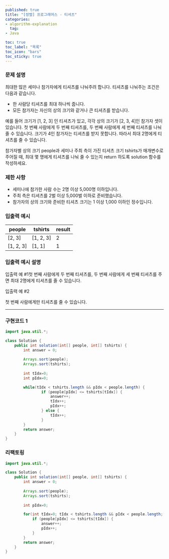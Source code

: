 ```yaml
---
published: true
title: "[정렬] 프로그래머스 - 티셔츠"
categories:
- algorithm-explanation
  tag:
- Java

toc: true
toc_label: "목록"
toc_icon: "bars"
toc_sticky: true
---  
```


### 문제 설명

최대한 많은 세미나 참가자에게 티셔츠를 나눠주려 합니다. 티셔츠를 나눠주는 조건은 다음과 같습니다.

- 한 사람당 티셔츠를 최대 하나씩 줍니다.
- 모든 참가자는 자신의 상의 크기와 같거나 큰 티셔츠를 받습니다.

예를 들어 크기가 [1, 2, 3] 인 티셔츠가 있고, 각각 상의 크기가 [2, 3, 4]인 참가자 셋이 있습니다. 첫 번째 사람에게 두 번째 티셔츠를, 두 번째 사람에게 세 번째 티셔츠를 나눠줄 수 있습니다. 크기가 4인 참가자는 티셔츠를 받지 못합니다. 따라서 최대 2명에게 티셔츠를 줄 수 있습니다.

참가자별 상의 크기 people과 세미나 주최 측이 가진 티셔츠 크기 tshirts가 매개변수로 주어질 때, 최대 몇 명에게 티셔츠를 나눠 줄 수 있는지 return 하도록 solution 함수를 작성하세요.

### 제한 사항

- 세미나에 참가한 사람 수는 2명 이상 5,000명 이하입니다.
- 주최 측은 티셔츠를 2벌 이상 5,000벌 이하로 준비했습니다.
- 참가자의 상의 크기와 준비한 티셔츠 크기는 1 이상 1,000 이하인 정수입니다.

### 입출력 예시

| people | tshirts | result |
| --- | --- | --- |
| [2, 3] | [1, 2, 3] | 2 |
| [1, 2, 3] | [1, 1] | 1 |

### 입출력 예시 설명

입출력 예 #1첫 번째 사람에게 두 번째 티셔츠를, 두 번째 사람에게 세 번째 티셔츠를 주면 최대 2명에게 티셔츠를 줄 수 있습니다.

입출력 예 #2

첫 번째 사람에게만 티셔츠를 줄 수 있습니다.

---

### 구현코드 1

```java
import java.util.*;

class Solution {
    public int solution(int[] people, int[] tshirts) {
        int answer = 0;
        
        Arrays.sort(people);
        Arrays.sort(tshirts);
        
        int tIdx=0;
        int pIdx=0;

        while(tIdx < tshirts.length && pIdx < people.length) {
                if (people[pIdx] <= tshirts[tIdx]) {
                    answer++;
                    tIdx++;
                    pIdx++;
                } else {
                    tIdx++;
                }
        }
        return answer;
    }
}
```

### 리팩토링

```java
import java.util.*;

class Solution {
    public int solution(int[] people, int[] tshirts) {
        int answer = 0;
        
        Arrays.sort(people);
        Arrays.sort(tshirts);
        
        int pIdx=0;

        for(int tIdx=0; tIdx < tshirts.length && pIdx < people.length; tIdx++){
            if (people[pIdx] <= tshirts[tIdx]) {
                answer++;
                pIdx++;
            }
        }
        return answer;
    }
}

```
